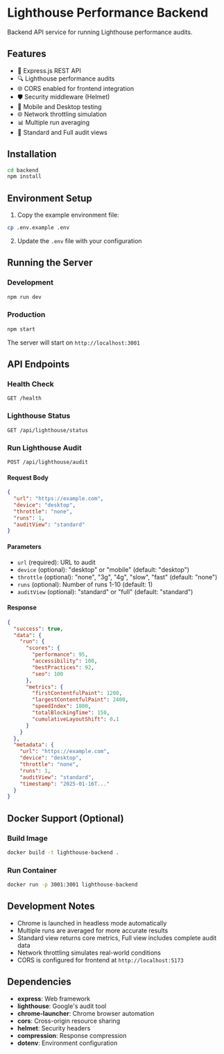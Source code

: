# Lighthouse Performance Backend

Backend API service for running Lighthouse performance audits.

## Features

- 🚀 Express.js REST API
- 🔍 Lighthouse performance audits
- 🌐 CORS enabled for frontend integration
- 🛡️ Security middleware (Helmet)
- 📱 Mobile and Desktop testing
- 🌐 Network throttling simulation
- 📊 Multiple run averaging
- 🎯 Standard and Full audit views

## Installation

```bash
cd backend
npm install
```

## Environment Setup

1. Copy the example environment file:
```bash
cp .env.example .env
```

2. Update the `.env` file with your configuration

## Running the Server

### Development
```bash
npm run dev
```

### Production
```bash
npm start
```

The server will start on `http://localhost:3001`

## API Endpoints

### Health Check
```
GET /health
```

### Lighthouse Status
```
GET /api/lighthouse/status
```

### Run Lighthouse Audit
```
POST /api/lighthouse/audit
```

#### Request Body
```json
{
  "url": "https://example.com",
  "device": "desktop",
  "throttle": "none",
  "runs": 1,
  "auditView": "standard"
}
```

#### Parameters
- `url` (required): URL to audit
- `device` (optional): "desktop" or "mobile" (default: "desktop")
- `throttle` (optional): "none", "3g", "4g", "slow", "fast" (default: "none")
- `runs` (optional): Number of runs 1-10 (default: 1)
- `auditView` (optional): "standard" or "full" (default: "standard")

#### Response
```json
{
  "success": true,
  "data": {
    "run": {
      "scores": {
        "performance": 95,
        "accessibility": 100,
        "bestPractices": 92,
        "seo": 100
      },
      "metrics": {
        "firstContentfulPaint": 1200,
        "largestContentfulPaint": 2400,
        "speedIndex": 1800,
        "totalBlockingTime": 150,
        "cumulativeLayoutShift": 0.1
      }
    }
  },
  "metadata": {
    "url": "https://example.com",
    "device": "desktop",
    "throttle": "none",
    "runs": 1,
    "auditView": "standard",
    "timestamp": "2025-01-16T..."
  }
}
```

## Docker Support (Optional)

### Build Image
```bash
docker build -t lighthouse-backend .
```

### Run Container
```bash
docker run -p 3001:3001 lighthouse-backend
```

## Development Notes

- Chrome is launched in headless mode automatically
- Multiple runs are averaged for more accurate results
- Standard view returns core metrics, Full view includes complete audit data
- Network throttling simulates real-world conditions
- CORS is configured for frontend at `http://localhost:5173`

## Dependencies

- **express**: Web framework
- **lighthouse**: Google's audit tool
- **chrome-launcher**: Chrome browser automation
- **cors**: Cross-origin resource sharing
- **helmet**: Security headers
- **compression**: Response compression
- **dotenv**: Environment configuration
